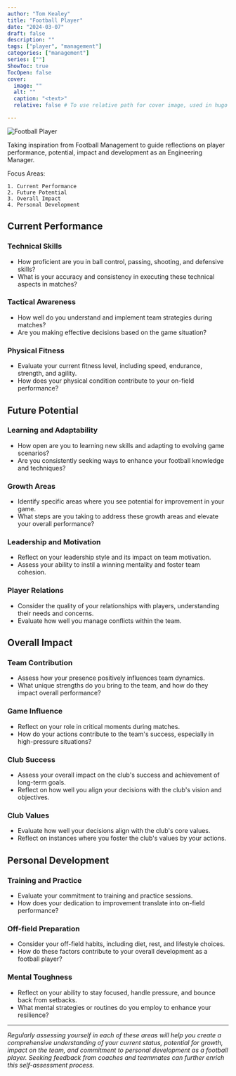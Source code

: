 ```yaml
---
author: "Tom Kealey"
title: "Football Player"
date: "2024-03-07"
draft: false
description: ""
tags: ["player", "management"]
categories: ["management"]
series: [""]
ShowToc: true
TocOpen: false
cover:
  image: ""
  alt: ""
  caption: "<text>"
  relative: false # To use relative path for cover image, used in hugo Page-bundles

---
```


![Football Player](image.jpg)

Taking inspiration from Football Management to guide reflections on player performance, potential, impact and development as an Engineering Manager.

Focus Areas:
```
1. Current Performance
2. Future Potential
3. Overall Impact
4. Personal Development
```

## Current Performance

### Technical Skills
- How proficient are you in ball control, passing, shooting, and defensive skills?
- What is your accuracy and consistency in executing these technical aspects in matches?

### Tactical Awareness
- How well do you understand and implement team strategies during matches?
- Are you making effective decisions based on the game situation?

### Physical Fitness
- Evaluate your current fitness level, including speed, endurance, strength, and agility.
- How does your physical condition contribute to your on-field performance?

## Future Potential

### Learning and Adaptability
- How open are you to learning new skills and adapting to evolving game scenarios?
- Are you consistently seeking ways to enhance your football knowledge and techniques?

### Growth Areas
- Identify specific areas where you see potential for improvement in your game.
- What steps are you taking to address these growth areas and elevate your overall performance?

### Leadership and Motivation
- Reflect on your leadership style and its impact on team motivation.
- Assess your ability to instil a winning mentality and foster team cohesion.

### Player Relations
- Consider the quality of your relationships with players, understanding their needs and concerns.
- Evaluate how well you manage conflicts within the team.

## Overall Impact

### Team Contribution
- Assess how your presence positively influences team dynamics.
- What unique strengths do you bring to the team, and how do they impact overall performance?

### Game Influence
- Reflect on your role in critical moments during matches.
- How do your actions contribute to the team's success, especially in high-pressure situations?

### Club Success
- Assess your overall impact on the club's success and achievement of long-term goals.
- Reflect on how well you align your decisions with the club's vision and objectives.

### Club Values
- Evaluate how well your decisions align with the club's core values.
- Reflect on instances where you foster the club's values by your actions.

## Personal Development

### Training and Practice
- Evaluate your commitment to training and practice sessions.
- How does your dedication to improvement translate into on-field performance?

### Off-field Preparation
- Consider your off-field habits, including diet, rest, and lifestyle choices.
- How do these factors contribute to your overall development as a football player?

### Mental Toughness
- Reflect on your ability to stay focused, handle pressure, and bounce back from setbacks.
- What mental strategies or routines do you employ to enhance your resilience?

---

_Regularly assessing yourself in each of these areas will help you create a comprehensive understanding of your current status, potential for growth, impact on the team, and commitment to personal development as a football player. Seeking feedback from coaches and teammates can further enrich this self-assessment process._
